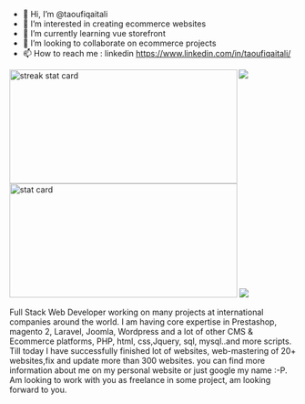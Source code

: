 - 👋 Hi, I’m @taoufiqaitali
- 👀 I’m interested in creating ecommerce websites
- 🌱 I’m currently learning vue storefront
- 💞️ I’m looking to collaborate on ecommerce projects
- 📫 How to reach me : linkedin https://www.linkedin.com/in/taoufiqaitali/

<img src="https://komarev.com/ghpvc/?username=taoufiqaitali&label=Profile%20views&color=0e75b6&style=flat">

<img align="left" alt= "streak stat card" height="200px" width="400" src="https://github-readme-streak-stats.herokuapp.com/?user=taoufiqaitali&theme=radical"/>
<img   alt= " stat card" height="200px" width="400" src="https://github-readme-stats.vercel.app/api?username=taoufiqaitali&show_icons=true&theme=radical">

<img  src="https://github-readme-stats.vercel.app/api/top-langs/?username=taoufiqaitali&layout=compact)](https://github.com/taoufiqaitali/github-readme-stats">

Full Stack Web Developer working on many projects at international companies around the world. I am having core expertise in Prestashop, magento 2, Laravel, Joomla, Wordpress and a lot of other CMS & Ecommerce platforms, PHP, html, css,Jquery, sql, mysql..and more scripts. Till today I have successfully finished lot of websites, web-mastering of 20+ websites,fix and update more than 300 websites. you can find more information about me on my personal website or just google my name :-P. Am looking to work with you as freelance in some project, am looking forward to you.

